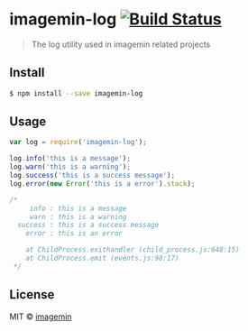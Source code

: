# imagemin-log [![Build Status](http://img.shields.io/travis/imagemin/imagemin-log.svg?style=flat)](https://travis-ci.org/imagemin/imagemin-log)

> The log utility used in imagemin related projects

## Install

```sh
$ npm install --save imagemin-log
```

## Usage

```js
var log = require('imagemin-log');

log.info('this is a message');
log.warn('this is a warning');
log.success('this is a success message');
log.error(new Error('this is a error').stack);

/*
     info : this is a message
     warn : this is a warning
  success : this is a success message
    error : this is an error

    at ChildProcess.exithandler (child_process.js:648:15)
    at ChildProcess.emit (events.js:98:17)
 */
```

## License

MIT © [imagemin](https://github.com/imagemin)
